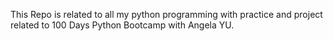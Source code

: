 This Repo is related to all my python programming with practice and project related to 100 Days Python Bootcamp with Angela YU.
